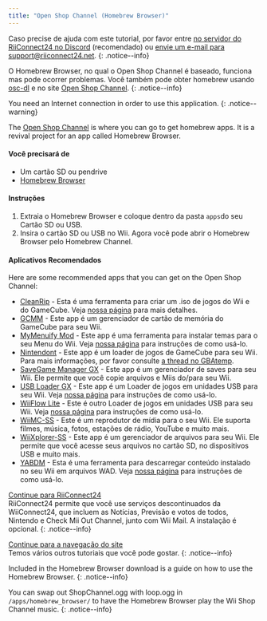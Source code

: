 ```yaml
---
title: "Open Shop Channel (Homebrew Browser)"
---
```


Caso precise de ajuda com este tutorial, por favor entre [no servidor do RiiConnect24 no Discord](https://discord.gg/osc) (recomendado) ou [envie um e-mail para support@riiconnect24.net](mailto:support@riiconnect24.net).
{: .notice--info}

O Homebrew Browser, no qual o Open Shop Channel é baseado, funciona mas pode ocorrer problemas. Você também pode obter homebrew usando [osc-dl](https://github.com/dhtdht020/osc-dl/releases/latest) e no site [Open Shop Channel](https://oscwii.org/).
{: .notice--info}

You need an Internet connection in order to use this application.
{: .notice--warning}

The [Open Shop Channel](https://oscwii.org/) is where you can go to get homebrew apps. It is a revival project for an app called Homebrew Browser.

#### Você precisará de
* Um cartão SD ou pendrive
* [Homebrew Browser](/assets/files/homebrew_browser_v0.3.9e.zip)

#### Instruções

1. Extraia o Homebrew Browser e coloque dentro da pasta `apps`do seu Cartão SD ou USB.
2. Insira o cartão SD ou USB no Wii. Agora você pode abrir o Homebrew Browser pelo Homebrew Channel.

#### Aplicativos Recomendados

Here are some recommended apps that you can get on the Open Shop Channel:

- [CleanRip](https://oscwii.org/library/app/CleanRip) - Esta é uma ferramenta para criar um .iso de jogos do Wii e do GameCube. Veja [nossa página](dump-games) para mais detalhes.
- [GCMM](https://oscwii.org/library/app/gcmm) - Este app é um gerenciador de cartão de memória do GameCube para seu Wii.
- [MyMenuify Mod](https://oscwii.org/library/app/mymenuifymod) - Este app é uma ferramenta para instalar temas para o seu Menu do Wii. Veja [nossa página](themes) para instruções de como usá-lo.
- [Nintendont](https://oscwii.org/library/app/nintendont) - Este app é um loader de jogos de GameCube para seu Wii. Para mais informações, por favor consulte [a thread no GBAtemp](https://gbatemp.net/threads/nintendont.349258/).
- [SaveGame Manager GX](https://oscwii.org/library/app/savegame_manager_gx) - Este app é um gerenciador de saves para seu Wii. Ele permite que você copie arquivos e Miis do/para seu Wii.
- [USB Loader GX](https://oscwii.org/library/app/usbloader_gx) - Este app é um Loader de jogos em unidades USB para seu Wii. Veja [nossa página](usbloadergx) para instruções de como usá-lo.
- [WiiFlow Lite](https://oscwii.org/library/app/wiiflow) - Este é outro Loader de jogos em unidades USB para seu Wii. Veja [nossa página](wiiflow) para instruções de como usá-lo.
- [WiiMC-SS](https://oscwii.org/library/app/wiimc-ss) - Este é um reprodutor de mídia para o seu Wii. Ele suporta filmes, música, fotos, estações de rádio, YouTube e muito mais.
- [WiiXplorer-SS](https://oscwii.org/library/app/wiixplorer-ss) - Este app é um gerenciador de arquivos para seu Wii. Ele permite que você acesse seus arquivos no cartão SD, no dispositivos USB e muito mais.
- [YABDM](https://oscwii.org/library/app/Yet-Another-BlueDump-Mod) - Esta é uma ferramenta para descarregar conteúdo instalado no seu Wii em arquivos WAD. Veja [nossa página](dump-wads) para instruções de como usá-lo.

[Continue para RiiConnect24](riiconnect24)<br> RiiConnect24 permite que você use serviços descontinuados da WiiConnect24, que incluem as Notícias, Previsão e votos de todos, Nintendo e Check Mii Out Channel, junto com Wii Mail. A instalação é opcional.
{: .notice--info}

[Continue para a navegação do site](site-navigation)<br> Temos vários outros tutoriais que você pode gostar.
{: .notice--info}

Included in the Homebrew Browser download is a guide on how to use the Homebrew Browser.
{: .notice--info}

You can swap out ShopChannel.ogg with loop.ogg in `/apps/homebrew_browser/` to have the Homebrew Browser play the Wii Shop Channel music.
{: .notice--info}
